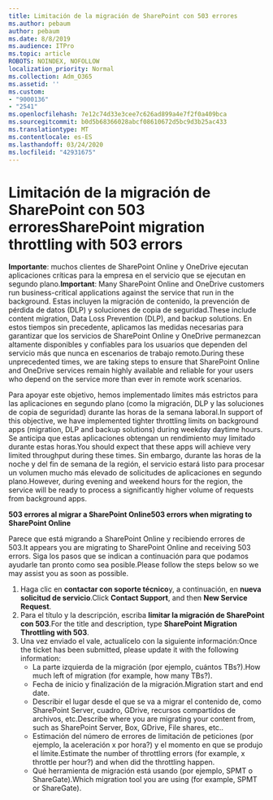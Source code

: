 ```yaml
---
title: Limitación de la migración de SharePoint con 503 errores
ms.author: pebaum
author: pebaum
ms.date: 8/8/2019
ms.audience: ITPro
ms.topic: article
ROBOTS: NOINDEX, NOFOLLOW
localization_priority: Normal
ms.collection: Adm_O365
ms.assetid: ''
ms.custom:
- "9000136"
- "2541"
ms.openlocfilehash: 7e12c74d33e3cee7c626ad899a4e7f2f0a409bca
ms.sourcegitcommit: b0d5b68366028abcf08610672d5bc9d3b25ac433
ms.translationtype: MT
ms.contentlocale: es-ES
ms.lasthandoff: 03/24/2020
ms.locfileid: "42931675"
---
```

# <a name="sharepoint-migration-throttling-with-503-errors"></a><span data-ttu-id="74016-102">Limitación de la migración de SharePoint con 503 errores</span><span class="sxs-lookup"><span data-stu-id="74016-102">SharePoint migration throttling with 503 errors</span></span>

<span data-ttu-id="74016-103">**Importante**: muchos clientes de SharePoint Online y OneDrive ejecutan aplicaciones críticas para la empresa en el servicio que se ejecutan en segundo plano.</span><span class="sxs-lookup"><span data-stu-id="74016-103">**Important**: Many SharePoint Online and OneDrive customers run business-critical applications against the service that run in the background.</span></span> <span data-ttu-id="74016-104">Estas incluyen la migración de contenido, la prevención de pérdida de datos (DLP) y soluciones de copia de seguridad.</span><span class="sxs-lookup"><span data-stu-id="74016-104">These include content migration, Data Loss Prevention (DLP), and backup solutions.</span></span> <span data-ttu-id="74016-105">En estos tiempos sin precedente, aplicamos las medidas necesarias para garantizar que los servicios de SharePoint Online y OneDrive permanezcan altamente disponibles y confiables para los usuarios que dependen del servicio más que nunca en escenarios de trabajo remoto.</span><span class="sxs-lookup"><span data-stu-id="74016-105">During these unprecedented times, we are taking steps to ensure that SharePoint Online and OneDrive services remain highly available and reliable for your users who depend on the service more than ever in remote work scenarios.</span></span>

<span data-ttu-id="74016-106">Para apoyar este objetivo, hemos implementado límites más estrictos para las aplicaciones en segundo plano (como la migración, DLP y las soluciones de copia de seguridad) durante las horas de la semana laboral.</span><span class="sxs-lookup"><span data-stu-id="74016-106">In support of this objective, we have implemented tighter throttling limits on background apps (migration, DLP and backup solutions) during weekday daytime hours.</span></span> <span data-ttu-id="74016-107">Se anticipa que estas aplicaciones obtengan un rendimiento muy limitado durante estas horas.</span><span class="sxs-lookup"><span data-stu-id="74016-107">You should expect that these apps will achieve very limited throughput during these times.</span></span> <span data-ttu-id="74016-108">Sin embargo, durante las horas de la noche y del fin de semana de la región, el servicio estará listo para procesar un volumen mucho más elevado de solicitudes de aplicaciones en segundo plano.</span><span class="sxs-lookup"><span data-stu-id="74016-108">However, during evening and weekend hours for the region, the service will be ready to process a significantly higher volume of requests from background apps.</span></span>

<span data-ttu-id="74016-109">**503 errores al migrar a SharePoint Online**</span><span class="sxs-lookup"><span data-stu-id="74016-109">**503 errors when migrating to SharePoint Online**</span></span>

<span data-ttu-id="74016-110">Parece que está migrando a SharePoint Online y recibiendo errores de 503.</span><span class="sxs-lookup"><span data-stu-id="74016-110">It appears you are migrating to SharePoint Online and receiving 503 errors.</span></span> <span data-ttu-id="74016-111">Siga los pasos que se indican a continuación para que podamos ayudarle tan pronto como sea posible.</span><span class="sxs-lookup"><span data-stu-id="74016-111">Please follow the steps below so we may assist you as soon as possible.</span></span> 

1. <span data-ttu-id="74016-112">Haga clic en **contactar con soporte técnico**y, a continuación, en **nueva solicitud de servicio**.</span><span class="sxs-lookup"><span data-stu-id="74016-112">Click **Contact Support**, and then **New Service Request**.</span></span>
2. <span data-ttu-id="74016-113">Para el título y la descripción, escriba **limitar la migración de SharePoint con 503**.</span><span class="sxs-lookup"><span data-stu-id="74016-113">For the title and description, type **SharePoint Migration Throttling with 503**.</span></span>
3. <span data-ttu-id="74016-114">Una vez enviado el vale, actualícelo con la siguiente información:</span><span class="sxs-lookup"><span data-stu-id="74016-114">Once the ticket has been submitted, please update it with the following information:</span></span>
    - <span data-ttu-id="74016-115">La parte izquierda de la migración (por ejemplo, cuántos TBs?).</span><span class="sxs-lookup"><span data-stu-id="74016-115">How much left of migration (for example, how many TBs?).</span></span>
    - <span data-ttu-id="74016-116">Fecha de inicio y finalización de la migración.</span><span class="sxs-lookup"><span data-stu-id="74016-116">Migration start and end date.</span></span>
    - <span data-ttu-id="74016-117">Describir el lugar desde el que se va a migrar el contenido de, como SharePoint Server, cuadro, GDrive, recursos compartidos de archivos, etc.</span><span class="sxs-lookup"><span data-stu-id="74016-117">Describe where you are migrating your content from, such as SharePoint Server, Box, GDrive, File shares, etc..</span></span>
    - <span data-ttu-id="74016-118">Estimación del número de errores de limitación de peticiones (por ejemplo, la aceleración x por hora?) y el momento en que se produjo el límite.</span><span class="sxs-lookup"><span data-stu-id="74016-118">Estimate the number of throttling errors (for example, x throttle per hour?) and when did the throttling happen.</span></span>
    - <span data-ttu-id="74016-119">Qué herramienta de migración está usando (por ejemplo, SPMT o ShareGate).</span><span class="sxs-lookup"><span data-stu-id="74016-119">Which migration tool you are using (for example, SPMT or ShareGate).</span></span>


